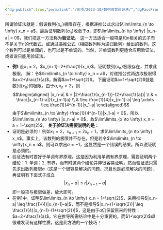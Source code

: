 ```yaml
---
{"dg-publish":true,"permalink":"/杂项/2023-10/数列收敛验证法/","dgPassFrontmatter":true}
---
```


所谓验证法就是：假设数列$\{x_n\}$极限存在，根据递推公式求出$\lim\limits_{n \to \infty} x_n = a$，最后证明数列$\{a_n\}$收敛于$a$，即$\lim\limits_{n \to \infty} |x_n-a| = 0$，我们把这一方法称为**验证法**。
这一方法适合一般项是和$n$相关的式子而不是关于$n$的代数式，或通过递推公式（相应数列称为递归数列）给出的数列，这个数列可以是单调的，也可以是不单调的。当然，非单调数列更适合应用验证法，或者说只能用验证法。
- **例1**
	设$x_1=2$，$x_{n+1}=2+\frac{1}{x_n}$，证明数列$\{x_n\}$极限存在，并求此极限。
	解：令$\lim\limits_{n \to \infty} x_n = a$，对递推公式两边取极限得$a=2+\frac{1}{a}$，解得$a=1+\sqrt{2}$。
	下面证明$a=1+\sqrt{2}$就是数列$\{x_n\}$的极限。由于$a,x_n > 2$，则
	$$\begin{aligned}
	|x_n-a| & = |2+\frac{1}{x_{n-1}}-(2+\frac{1}{a})| \\
	& = \frac{|x_{n-1}-a|}{x_{n-1}a} \\
	& \leq \frac{1}{4}|x_{n-1}-a| \leq \cdots \leq \frac{1}{4^{n-1}}|x_1-a|
	\end{aligned}$$
	由于$\lim\limits_{n \to \infty} \frac{1}{4^{n-1}}|x_1-a| = 0$，所以$\lim\limits_{n \to \infty} |x_n-a| = 0$，故$\lim\limits_{x \to \infty} x_n = a = 1+\sqrt{2}$。
**关于验证法需要说明的是：**
- 证明是必须的！例如$x_1=2$，$x_{n+1}=2x_n+1$，求$\lim\limits_{n \to \infty} x_n$。事实上，该数列的极限并不存在，但是若令$\lim\limits_{n \to \infty}x_n = a$，则可以求出$a=-1$，这显然是一个错误的结果。所以说证明是必须的。
- 验证法有时要好于单调有界原理。这是因为利用单调有界原理，需要证明两个结论：1. 单调；2. 有界，而有时这两个结论并非很容易证明。然而验证法只需先求出数列极限$a$（这是一个很容易解决的问题，况且也是必须解决的问题），再证明有下面式子成立
	$$|x_n-a|\leq r|x_{n-1}-a|$$
	即一般项与极限做差，放大即可。
- 在例1中，证明$\lim\limits_{n \to \infty} x_n = 1+\sqrt{2}$，采用推导$|x_n-a| \leq \frac{1}{4}|x_{n-1}-a|$，而不是推导$|x_n-(1+\sqrt{2})| \leq \frac{1}{4}|x_{n-1}-(1+\sqrt{2})|$，这是由于$a$仍保留原来的特性：$a=2+\frac{1}{a}$，它在推导所需结论中是十分重要的，而$1+\sqrt{2}$却很难发现有这样性质，这是此方法的一个技巧！